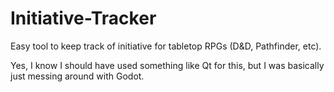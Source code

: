 # Initiative-Tracker
Easy tool to keep track of initiative for tabletop RPGs (D&amp;D, Pathfinder, etc).

Yes, I know I should have used something like Qt for this, but I was basically just messing around with Godot.
